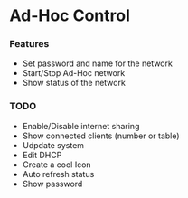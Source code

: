 # Ad-Hoc Control

### Features
- Set password and name for the network
- Start/Stop Ad-Hoc network
- Show status of the network

### TODO
- Enable/Disable internet sharing
- Show connected clients (number or table)
- Udpdate system
- Edit DHCP
- Create a cool Icon
- Auto refresh status
- Show password

